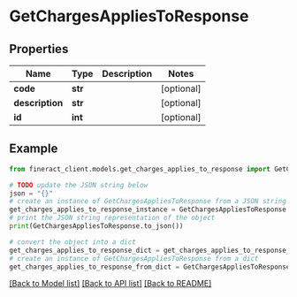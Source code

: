 # GetChargesAppliesToResponse


## Properties

Name | Type | Description | Notes
------------ | ------------- | ------------- | -------------
**code** | **str** |  | [optional] 
**description** | **str** |  | [optional] 
**id** | **int** |  | [optional] 

## Example

```python
from fineract_client.models.get_charges_applies_to_response import GetChargesAppliesToResponse

# TODO update the JSON string below
json = "{}"
# create an instance of GetChargesAppliesToResponse from a JSON string
get_charges_applies_to_response_instance = GetChargesAppliesToResponse.from_json(json)
# print the JSON string representation of the object
print(GetChargesAppliesToResponse.to_json())

# convert the object into a dict
get_charges_applies_to_response_dict = get_charges_applies_to_response_instance.to_dict()
# create an instance of GetChargesAppliesToResponse from a dict
get_charges_applies_to_response_from_dict = GetChargesAppliesToResponse.from_dict(get_charges_applies_to_response_dict)
```
[[Back to Model list]](../README.md#documentation-for-models) [[Back to API list]](../README.md#documentation-for-api-endpoints) [[Back to README]](../README.md)



